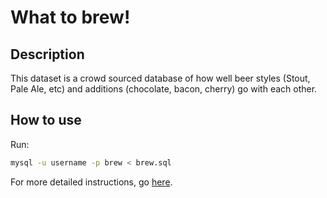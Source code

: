 # What to brew! 

## Description

This dataset is a crowd sourced database of how well beer styles (Stout, Pale Ale, etc) and additions (chocolate, bacon, cherry) go with each other.

## How to use

Run:

```sh
mysql -u username -p brew < brew.sql
```

For more detailed instructions, go [here](../README.md).